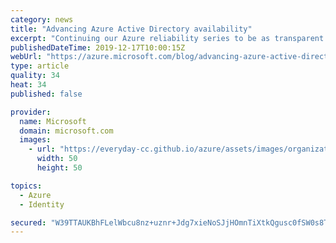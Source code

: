 ```yaml
---
category: news
title: "Advancing Azure Active Directory availability"
excerpt: "Continuing our Azure reliability series to be as transparent as possible about key initiatives underway to keep improving availability, today we turn our attention to Azure Active Directory"
publishedDateTime: 2019-12-17T10:00:15Z
webUrl: "https://azure.microsoft.com/blog/advancing-azure-active-directory-availability/"
type: article
quality: 34
heat: 34
published: false

provider:
  name: Microsoft
  domain: microsoft.com
  images:
    - url: "https://everyday-cc.github.io/azure/assets/images/organizations/microsoft.com-50x50.jpg"
      width: 50
      height: 50

topics:
  - Azure
  - Identity

secured: "W39TTAUKBhFLelWbcu8nz+uznr+Jdg7xieNoSJjHOmnTiXtkQgusc0fSW0s8Tt/+/VY2pZqGaik5sVNutrfApJoMqQ9HQ64/8eezpJndjKVf+DnfwWgiZUQqFf9w82qHvdzS4wD8/p9k3ocBJ84M1ySVFy7Nh1bJnaog5D4nnk2u/kJMOkjJS+p+8ZshKnbafBZGd2xXekbtv5z0XGtzk37ERQQ5pOOUFoWfrS7r8z9bdBt4N0yQHDxMTQdVD/8CQuqDe6I3pF1wi0j1LtWKwyFCNZdlRW/uRcUU9BQceuNHKZxjfoVd9Kk8ghPVuNrKL9ma4vltypOSx6KFQrclOw==;lxK6gBG3sb8NKOvPiIKbRQ=="
---
```


